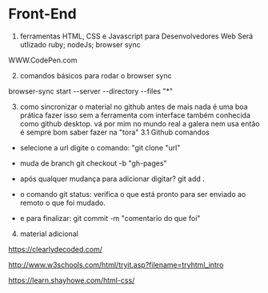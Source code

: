 # Front-End
1. ferramentas
HTML, CSS e Javascript para Desenvolvedores Web
Será utlizado ruby;
nodeJs;
browser sync

WWW.CodePen.com

2. comandos básicos para rodar o browser sync

browser-sync start --server --directory --files "*"

3. como sincronizar o material no github
 antes de mais nada é uma boa prática fazer isso sem a ferramenta com interface
 também conhecida como github desktop. vá por mim no mundo real a galera nem usa então
 é sempre bom saber fazer na "tora"
 3.1 Github comandos
 - selecione a url digite o comando: "git clone "url"


 - muda de branch git checkout -b "gh-pages"

 - após qualquer mudança para adicionar digitar? git add .

 -  o comando git status: verifica o que está pronto para ser enviado ao remoto o que foi mudado.

 - e para finalizar: git commit -m "comentario do que foi"



4. material adicional

https://clearlydecoded.com/

http://www.w3schools.com/html/tryit.asp?filename=tryhtml_intro

https://learn.shayhowe.com/html-css/
